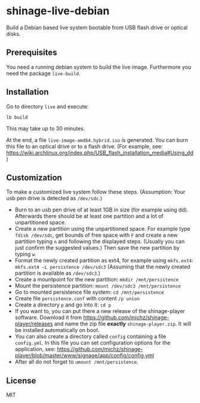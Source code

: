 shinage-live-debian
===================

Build a Debian based live system bootable from USB flash drive or optical disks.


Prerequisites
-------------
You need a running debian system to build the live image.
Furthermore you need the package ```live-build```.


Installation
------------
Go to directory ```live``` and execute:

    lb build

This may take up to 30 minutes.

At the end, a file ```live-image-amd64.hybrid.iso``` is generated.
You can burn this file to an optical drive or to a flash drive.
(For example,
see: https://wiki.archlinux.org/index.php/USB_flash_installation_media#Using_dd )


Customization
-------------
To make a customized live system follow these steps.
(Assumption: Your usb pen drive is detected as ```/dev/sdc```.)

* Burn to an usb pen drive of at least 1GB in size (for example using dd).
  Afterwards there should be at least one partition and a lot of unpartitioned space.
* Create a new partition using the unpartitioned space.
  For example type ```fdisk /dev/sdc```, get bounds of free space with ```F```
  and create a new partition typing ```n``` and following the displayed steps.
  (Usually you can just confirm the suggested values.)
  Then save the new partition by typing ```w```.
* Format the newly created partition as ext4, for example using ```mkfs.ext4```:
  ```mkfs.ext4 -L persistence /dev/sdc3```
  (Assuming that the newly created partition is available as ```/dev/sdc3```.)
* Create a mountpoint for the new partition: ```mkdir /mnt/persistence```
* Mount the persistence partition: ```mount /dev/sdc3 /mnt/persistence```
* Go to mounted persistence file system: ```cd /mnt/persistence```
* Create file ```persistence.conf``` with content ```/p union```
* Create a directory ```p``` and go into it: ```cd p```
* If you want to, you can put there a new release of the shinage-player software.
  Download it from https://github.com/michz/shinage-player/releases and name the zip file
  **exactly** ```shinage-player.zip```.
  It will be installed automatically on boot.
* You can also create a directory called ```config``` containing a file ```config.yml```.
  In this file you can set configuration options for the application, see:
  https://github.com/michz/shinage-player/blob/master/www/signage/app/config/config.yml
* After all do not forget to ```umount /mnt/persistence```.


License
-------
MIT


